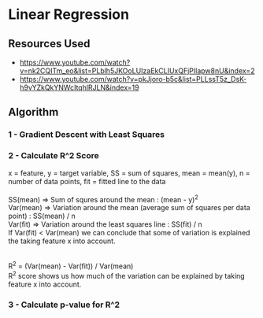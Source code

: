 # Linear Regression
## Resources Used
* https://www.youtube.com/watch?v=nk2CQITm_eo&list=PLblh5JKOoLUIzaEkCLIUxQFjPIlapw8nU&index=2
* https://www.youtube.com/watch?v=pkJjoro-b5c&list=PLLssT5z_DsK-h9vYZkQkYNWcItqhlRJLN&index=19
## Algorithm
### 1 - Gradient Descent with Least Squares
### 2 - Calculate R^2 Score
x = feature, y = target variable, SS = sum of squares, mean = mean(y), n = number of data points, fit = fitted line to the data </br> </br>
SS(mean) => Sum of squres around the mean : (mean - y)<sup>2</sup> </br>
Var(mean) => Variation around the mean (average sum of squares per data point) : SS(mean) / n </br>
Var(fit) => Variation around the least squares line : SS(fit) / n </br>
If Var(fit) < Var(mean) we can conclude that some of variation is explained the taking feature x into account. </br> </br>

R<sup>2</sup> = (Var(mean) - Var(fit)) / Var(mean) </br>
R<sup>2</sup> score shows us how much of the variation can be explained by taking feature x into account. </br> 
### 3 - Calculate p-value for R^2
